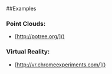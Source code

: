 ##Examples

### Point Clouds:
* [http://potree.org/]()

### Virtual Reality:
* [http://vr.chromeexperiments.com/]()